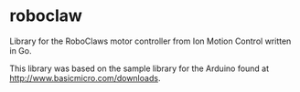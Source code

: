 # roboclaw
Library for the RoboClaws motor controller from Ion Motion Control written in Go.

This library was based on the sample library for the Arduino found at http://www.basicmicro.com/downloads.
